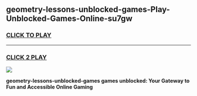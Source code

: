 
## geometry-lessons-unblocked-games-Play-Unblocked-Games-Online-su7gw
<h3>
<a href="https://premium76.site?title=geometry-lessons-unblocked-games&ref=25A">CLICK TO PLAY</a></h3>
<hr>

<h3>
<a href="https://premium76.site?title=geometry-lessons-unblocked-games&ref=25A">CLICK 2 PLAY</a>
  
</h3>

<a href="https://premium76.site?title=geometry-lessons-unblocked-games&ref=25A"><img src="https://clearcache.store/games.png"></a>


**geometry-lessons-unblocked-games games unblocked: Your Gateway to Fun and Accessible Online Gaming**
